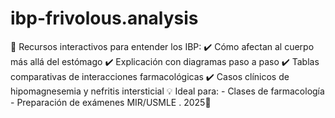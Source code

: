 # ibp-frivolous.analysis
🚀 Recursos interactivos para entender los IBP: ✔️ Cómo afectan al cuerpo más allá del estómago   ✔️ Explicación con diagramas paso a paso   ✔️ Tablas comparativas de interacciones farmacológicas   ✔️ Casos clínicos de hipomagnesemia y nefritis intersticial    💡 Ideal para:  - Clases de farmacología  - Preparación de exámenes MIR/USMLE . 2025📌
